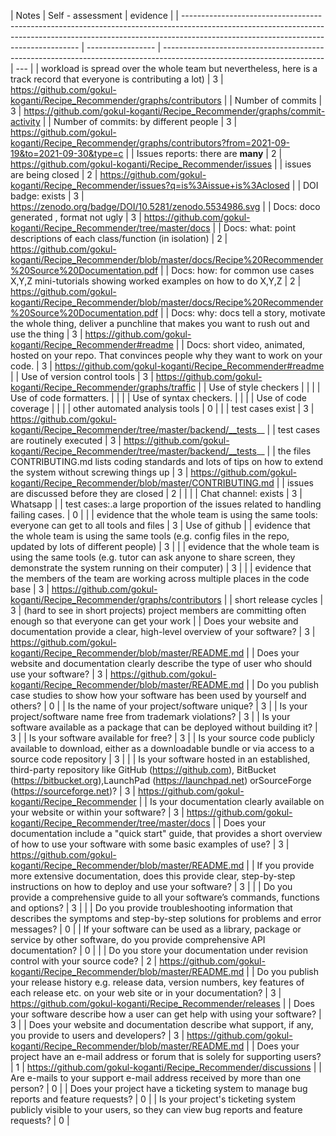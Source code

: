 | Notes                                                                                                                                                                                                            | Self - assessment | evidence                                                                                                               |
| ---------------------------------------------------------------------------------------------------------------------------------------------------------------------------------------------------------------- | ----------------- | ---------------------------------------------------------------------------------------------------------------------- | --- |
| workload is spread over the whole team but nevertheless, here is a track record that everyone is contributing a lot)                                                                                             | 3                 | https://github.com/gokul-koganti/Recipe_Recommender/graphs/contributors                                                |
| Number of commits                                                                                                                                                                                                | 3                 | https://github.com/gokul-koganti/Recipe_Recommender/graphs/commit-activity                                             |
| Number of commits: by different people                                                                                                                                                                           | 3                 | https://github.com/gokul-koganti/Recipe_Recommender/graphs/contributors?from=2021-09-19&to=2021-09-30&type=c           |
| Issues reports: there are **many**                                                                                                                                                                               | 2                 | https://github.com/gokul-koganti/Recipe_Recommender/issues                                                             |
| issues are being closed                                                                                                                                                                                          | 2                 | https://github.com/gokul-koganti/Recipe_Recommender/issues?q=is%3Aissue+is%3Aclosed                                    |
| DOI badge: exists                                                                                                                                                                                                | 3                 | https://zenodo.org/badge/DOI/10.5281/zenodo.5534986.svg                                                                |
| Docs: doco generated , format not ugly                                                                                                                                                                           | 3                 | https://github.com/gokul-koganti/Recipe_Recommender/tree/master/docs                                                   |
| Docs: what: point descriptions of each class/function (in isolation)                                                                                                                                             | 2                 | https://github.com/gokul-koganti/Recipe_Recommender/blob/master/docs/Recipe%20Recommender%20Source%20Documentation.pdf |
| Docs: how: for common use cases X,Y,Z mini-tutorials showing worked examples on how to do X,Y,Z                                                                                                                  | 2                 | https://github.com/gokul-koganti/Recipe_Recommender/blob/master/docs/Recipe%20Recommender%20Source%20Documentation.pdf |
| Docs: why: docs tell a story, motivate the whole thing, deliver a punchline that makes you want to rush out and use the thing                                                                                    | 3                 | https://github.com/gokul-koganti/Recipe_Recommender#readme                                                             |
| Docs: short video, animated, hosted on your repo. That convinces people why they want to work on your code.                                                                                                      | 3                 | https://github.com/gokul-koganti/Recipe_Recommender#readme                                                             |
| Use of version control tools                                                                                                                                                                                     | 3                 | https://github.com/gokul-koganti/Recipe_Recommender/graphs/traffic                                                     |
| Use of style checkers                                                                                                                                                                                            |                   |                                                                                                                        |
| Use of code formatters.                                                                                                                                                                                          |                   |                                                                                                                        |
| Use of syntax checkers.                                                                                                                                                                                          |                   |                                                                                                                        |
| Use of code coverage                                                                                                                                                                                             |                   |                                                                                                                        |
| other automated analysis tools                                                                                                                                                                                   | 0                 |                                                                                                                        |
| test cases exist                                                                                                                                                                                                 | 3                 | https://github.com/gokul-koganti/Recipe_Recommender/tree/master/backend/__tests__                                      |
| test cases are routinely executed                                                                                                                                                                                | 3                 | https://github.com/gokul-koganti/Recipe_Recommender/tree/master/backend/__tests__                                      |
| the files CONTRIBUTING.md lists coding standards and lots of tips on how to extend the system without screwing things up                                                                                         | 3                 | https://github.com/gokul-koganti/Recipe_Recommender/blob/master/CONTRIBUTING.md                                        |
| issues are discussed before they are closed                                                                                                                                                                      | 2                 |                                                                                                                        |     |
| Chat channel: exists                                                                                                                                                                                             | 3                 | Whatsapp                                                                                                               |
| test cases:.a large proportion of the issues related to handling failing cases.                                                                                                                                  | 0                 |                                                                                                                        |
| evidence that the whole team is using the same tools: everyone can get to all tools and files                                                                                                                    | 3                 | Use of github                                                                                                          |
| evidence that the whole team is using the same tools (e.g. config files in the repo, updated by lots of different people)                                                                                        | 3                 |                                                                                                                        |
| evidence that the whole team is using the same tools (e.g. tutor can ask anyone to share screen, they demonstrate the system running on their computer)                                                          | 3                 |                                                                                                                        |
| evidence that the members of the team are working across multiple places in the code base                                                                                                                        | 3                 | https://github.com/gokul-koganti/Recipe_Recommender/graphs/contributors                                                |
| short release cycles                                                                                                                                                                                             | 3                 | (hard to see in short projects) project members are committing often enough so that everyone can get your work         |
| Does your website and documentation provide a clear, high-level overview of your software?                                                                                                                       | 3                 | https://github.com/gokul-koganti/Recipe_Recommender/blob/master/README.md                                              |
| Does your website and documentation clearly describe the type of user who should use your software?                                                                                                              | 3                 | https://github.com/gokul-koganti/Recipe_Recommender/blob/master/README.md                                              |
| Do you publish case studies to show how your software has been used by yourself and others?                                                                                                                      | 0                 |
| Is the name of your project/software unique?                                                                                                                                                                     | 3                 |
| Is your project/software name free from trademark violations?                                                                                                                                                    | 3                 |
| Is your software available as a package that can be deployed without building it?                                                                                                                                | 3                 |
| Is your software available for free?                                                                                                                                                                             | 3                 |
| Is your source code publicly available to download, either as a downloadable bundle or via access to a source code repository                                                                                    | 3                 |                                                                                                                        |
| Is your software hosted in an established, third-party repository like GitHub (https://github.com), BitBucket (https://bitbucket.org),LaunchPad (https://launchpad.net) orSourceForge (https://sourceforge.net)? | 3                 | https://github.com/gokul-koganti/Recipe_Recommender                                                                    |
| Is your documentation clearly available on your website or within your software?                                                                                                                                 | 3                 | https://github.com/gokul-koganti/Recipe_Recommender/tree/master/docs                                                   |
| Does your documentation include a "quick start" guide, that provides a short overview of how to use your software with some basic examples of use?                                                               | 3                 | https://github.com/gokul-koganti/Recipe_Recommender/blob/master/README.md                                              |
| If you provide more extensive documentation, does this provide clear, step-by-step instructions on how to deploy and use your software?                                                                          | 3                 |                                                                                                                        |
| Do you provide a comprehensive guide to all your software’s commands, functions and options?                                                                                                                     | 3                 |                                                                                                                        |
| Do you provide troubleshooting information that describes the symptoms and step-by-step solutions for problems and error messages?                                                                               | 0                 |
| If your software can be used as a library, package or service by other software, do you provide comprehensive API documentation?                                                                                 | 0                 |                                                                                                                        |
| Do you store your documentation under revision control with your source code?                                                                                                                                    | 2                 | https://github.com/gokul-koganti/Recipe_Recommender/blob/master/README.md                                              |
| Do you publish your release history e.g. release data, version numbers, key features of each release etc. on your web site or in your documentation?                                                             | 3                 | https://github.com/gokul-koganti/Recipe_Recommender/releases                                                           |
| Does your software describe how a user can get help with using your software?                                                                                                                                    | 3                 |
| Does your website and documentation describe what support, if any, you provide to users and developers?                                                                                                          | 3                 | https://github.com/gokul-koganti/Recipe_Recommender/blob/master/README.md                                              |
| Does your project have an e-mail address or forum that is solely for supporting users?                                                                                                                           | 1                 | https://github.com/gokul-koganti/Recipe_Recommender/discussions                                                        |
| Are e-mails to your support e-mail address received by more than one person?                                                                                                                                     | 0                 |
| Does your project have a ticketing system to manage bug reports and feature requests?                                                                                                                            | 0                 |
| Is your project's ticketing system publicly visible to your users, so they can view bug reports and feature requests?                                                                                            | 0                 |
